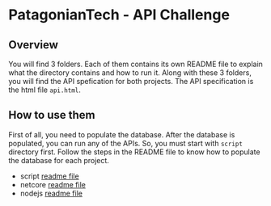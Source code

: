 # PatagonianTech - API Challenge

## Overview

You will find 3 folders. Each of them contains its own README file to explain what the directory contains and how to run it. Along with these 3 folders, you will find the API spefication for both projects. The API specification is the html file `api.html`.

## How to use them

First of all, you need to populate the database. After the database is populated, you can run any of the APIs.
So, you must start with `script` directory first. Follow the steps in the README file to know how to populate the database for each project.

- script [readme file](./script/README.md)
- netcore [readme file](./netcore/README.md)
- nodejs [readme file](./nodejs/README.md)
